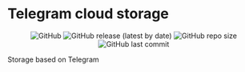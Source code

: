 # Telegram cloud storage

<p align="center">
<img src="https://img.shields.io/github/license/leealex/telegram-storage?style=flat-square" alt="GitHub">
<img src="https://img.shields.io/github/v/release/leealex/telegram-storage?style=flat-square" alt="GitHub release (latest by date)">
<img src="https://img.shields.io/github/repo-size/leealex/telegram-storage?style=flat-square" alt="GitHub repo size">
<img src="https://img.shields.io/github/last-commit/leealex/telegram-storage?style=flat-square" alt="GitHub last commit">
</p>

Storage based on Telegram
